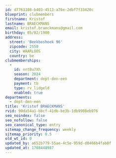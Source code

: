```yaml
---
id: d7763108-b403-4513-a76e-2dbf7f33420c
blueprint: clubmembers
firstname: Kristof
lastname: BRAECKMANS
email: kristof.braeckmans@gmail.com
birthday: 05/02/1980
address:
  street: 'Beekboshoek 96'
  zipcode: 2550
  city: WAARLOOS
  country: be
clubmemberships:
  -
    id: nntBu7Xh
    season: 2024
    department: dept-den-een
    payment: tb
    type: rv_lidgeld
    enabled: true
departments:
  - dept-den-een
title: 'Kristof BRAECKMANS'
rvid: 90da54a1-bbcf-41db-be3b-1db9908eb976
seo_noindex: false
seo_nofollow: false
seo_canonical_type: entry
sitemap_change_frequency: weekly
sitemap_priority: 0.5
old_wt_id: 0
updated_by: a652b779-55ae-4c5e-959d-d8466b4fab0f
updated_at: 1708448987
---
```

